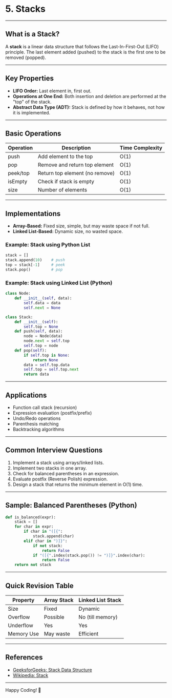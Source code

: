 # 5. Stacks

---

## What is a Stack?

A **stack** is a linear data structure that follows the Last-In-First-Out (LIFO) principle. The last element added (pushed) to the stack is the first one to be removed (popped).

---

## Key Properties

- **LIFO Order:** Last element in, first out.
- **Operations at One End:** Both insertion and deletion are performed at the "top" of the stack.
- **Abstract Data Type (ADT):** Stack is defined by how it behaves, not how it is implemented.

---

## Basic Operations

| Operation | Description                   | Time Complexity |
|-----------|-------------------------------|-----------------|
| push      | Add element to the top        | O(1)            |
| pop       | Remove and return top element | O(1)            |
| peek/top  | Return top element (no remove)| O(1)            |
| isEmpty   | Check if stack is empty       | O(1)            |
| size      | Number of elements            | O(1)            |

---

## Implementations

- **Array-Based:** Fixed size, simple, but may waste space if not full.
- **Linked List-Based:** Dynamic size, no wasted space.

### Example: Stack using Python List

```python
stack = []
stack.append(10)    # push
top = stack[-1]     # peek
stack.pop()         # pop
```

### Example: Stack using Linked List (Python)

```python
class Node:
    def __init__(self, data):
        self.data = data
        self.next = None

class Stack:
    def __init__(self):
        self.top = None
    def push(self, data):
        node = Node(data)
        node.next = self.top
        self.top = node
    def pop(self):
        if self.top is None:
            return None
        data = self.top.data
        self.top = self.top.next
        return data
```

---

## Applications

- Function call stack (recursion)
- Expression evaluation (postfix/prefix)
- Undo/Redo operations
- Parenthesis matching
- Backtracking algorithms

---

## Common Interview Questions

1. Implement a stack using arrays/linked lists.
2. Implement two stacks in one array.
3. Check for balanced parentheses in an expression.
4. Evaluate postfix (Reverse Polish) expression.
5. Design a stack that returns the minimum element in O(1) time.

---

## Sample: Balanced Parentheses (Python)

```python
def is_balanced(expr):
    stack = []
    for char in expr:
        if char in "([{":
            stack.append(char)
        elif char in ")]}":
            if not stack:
                return False
            if "([{".index(stack.pop()) != ")]}".index(char):
                return False
    return not stack
```

---

## Quick Revision Table

| Property       | Array Stack  | Linked List Stack |
|----------------|--------------|------------------|
| Size           | Fixed        | Dynamic          |
| Overflow      | Possible     | No (till memory) |
| Underflow     | Yes          | Yes              |
| Memory Use    | May waste    | Efficient        |

---

## References

- [GeeksforGeeks: Stack Data Structure](https://www.geeksforgeeks.org/stack-data-structure/)
- [Wikipedia: Stack](https://en.wikipedia.org/wiki/Stack_(abstract_data_type))

---

Happy Coding! 🚀
